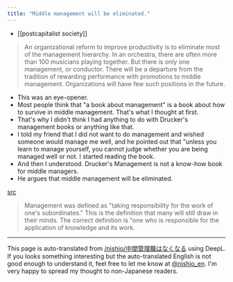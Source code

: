 ```yaml
---
title: "Middle management will be eliminated."
---
```


- [[postcapitalist society]]
> An organizational reform to improve productivity is to eliminate most of the management hierarchy. In an orchestra, there are often more than 100 musicians playing together. But there is only one management, or conductor. There will be a departure from the tradition of rewarding performance with promotions to middle management. Organizations will have few such positions in the future.

- This was an eye-opener.
- Most people think that "a book about management" is a book about how to survive in middle management. That's what I thought at first.
- That's why I didn't think I had anything to do with Drucker's management books or anything like that.
- I told my friend that I did not want to do management and wished someone would manage me well, and he pointed out that "unless you learn to manage yourself, you cannot judge whether you are being managed well or not. I started reading the book.
- And then I understood. Drucker's Management is not a know-how book for middle managers.
- He argues that middle management will be eliminated.

[src](http://d.hatena.ne.jp/nishiohirokazu/20100610/1276186682)

> Management was defined as "taking responsibility for the work of one's subordinates." This is the definition that many will still draw in their minds. The correct definition is "one who is responsible for the application of knowledge and its work.

---
This page is auto-translated from [/nishio/中間管理職はなくなる](https://scrapbox.io/nishio/中間管理職はなくなる) using DeepL. If you looks something interesting but the auto-translated English is not good enough to understand it, feel free to let me know at [@nishio_en](https://twitter.com/nishio_en). I'm very happy to spread my thought to non-Japanese readers.